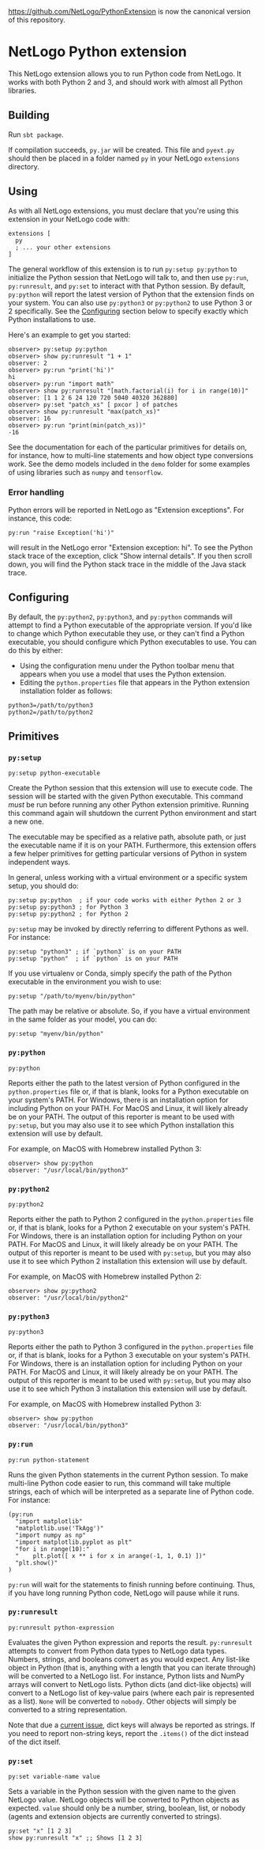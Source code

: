https://github.com/NetLogo/PythonExtension is now the canonical version of this repository.

# NetLogo Python extension

This NetLogo extension allows you to run Python code from NetLogo. It works with both Python 2 and 3, and should work with almost all Python libraries.

## Building

Run `sbt package`.

If compilation succeeds, `py.jar` will be created. This file and `pyext.py` should then be placed in a folder named `py` in your NetLogo `extensions` directory.
## Using

As with all NetLogo extensions, you must declare that you're using this extension in your NetLogo code with:

```netlogo
extensions [
  py
  ; ... your other extensions
]
```

The general workflow of this extension is to run `py:setup py:python` to initialize the Python session that NetLogo will talk to, and then use `py:run`, `py:runresult`, and `py:set` to interact with that Python session.
By default, `py:python` will report the latest version of Python that the extension finds on your system.
You can also use `py:python3` or `py:python2` to use Python 3 or 2 specifically.
See the [Configuring](#configuring) section below to specify exactly which Python installations to use.

Here's an example to get you started:

```netlogo
observer> py:setup py:python
observer> show py:runresult "1 + 1"
observer: 2
observer> py:run "print('hi')"
hi
observer> py:run "import math"
observer> show py:runresult "[math.factorial(i) for i in range(10)]"
observer: [1 1 2 6 24 120 720 5040 40320 362880]
observer> py:set "patch_xs" [ pxcor ] of patches
observer> show py:runresult "max(patch_xs)"
observer: 16
observer> py:run "print(min(patch_xs))"
-16
```

See the documentation for each of the particular primitives for details on, for instance, how to multi-line statements and how object type conversions work.
See the demo models included in the `demo` folder for some examples of using libraries such as `numpy` and `tensorflow`.

### Error handling

Python errors will be reported in NetLogo as "Extension exceptions". For instance, this code:

```netlogo
py:run "raise Exception('hi')"
```

will result in the NetLogo error "Extension exception: hi".
To see the Python stack trace of the exception, click "Show internal details".
If you then scroll down, you will find the Python stack trace in the middle of the Java stack trace.

## Configuring

By default, the `py:python2`, `py:python3`, and `py:python` commands will attempt to find a Python executable of the appropriate version.
If you'd like to change which Python executable they use, or they can't find a Python executable, you should configure which Python executables to use.
You can do this by either:

- Using the configuration menu under the Python toolbar menu that appears when you use a model that uses the Python extension.
- Editing the `python.properties` file that appears in the Python extension installation folder as follows:

```
python3=/path/to/python3
python2=/path/to/python2
```


## Primitives


### `py:setup`

```NetLogo
py:setup python-executable
```


Create the Python session that this extension will use to execute code. The session will be started with the given Python executable. This command *must* be run before running any other Python extension primitive. Running this command again will shutdown the current Python environment and start a new one.

 The executable may be specified as a relative path, absolute path, or just the executable name if it is on your PATH.
 Furthermore, this extension offers a few helper primitives for getting particular versions of Python in system
 independent ways.

 In general, unless working with a virtual environment or a specific system setup, you should do:

 ```NetLogo
 py:setup py:python  ; if your code works with either Python 2 or 3
 py:setup py:python3 ; for Python 3
 py:setup py:python2 ; for Python 2
 ```

`py:setup` may be invoked by directly referring to different Pythons as well. For instance:

```NetLogo
py:setup "python3" ; if `python3` is on your PATH
py:setup "python"  ; if `python` is on your PATH
```

If you use virtualenv or Conda, simply specify the path of the Python executable in the environment you wish to use:

```NetLogo
py:setup "/path/to/myenv/bin/python"
```

The path may be relative or absolute. So, if you have a virtual environment in the same folder as your model, you can do:

```NetLogo
py:setup "myenv/bin/python"
```
    


### `py:python`

```NetLogo
py:python
```


Reports either the path to the latest version of Python configured in the `python.properties` file or, if that is blank, looks for a Python executable on your system's PATH.
For Windows, there is an installation option for including Python on your PATH.
For MacOS and Linux, it will likely already be on your PATH.
The output of this reporter is meant to be used with `py:setup`, but you may also use it to see which Python installation this extension will use by default.

For example, on MacOS with Homebrew installed Python 3:
```NetLogo
observer> show py:python
observer: "/usr/local/bin/python3"
```



### `py:python2`

```NetLogo
py:python2
```


Reports either the path to Python 2 configured in the `python.properties` file or, if that is blank, looks for a Python 2 executable on your system's PATH.
For Windows, there is an installation option for including Python on your PATH.
For MacOS and Linux, it will likely already be on your PATH.
The output of this reporter is meant to be used with `py:setup`, but you may also use it to see which Python 2 installation this extension will use by default.

For example, on MacOS with Homebrew installed Python 2:
```NetLogo
observer> show py:python2
observer: "/usr/local/bin/python2"
```



### `py:python3`

```NetLogo
py:python3
```


Reports either the path to Python 3 configured in the `python.properties` file or, if that is blank, looks for a Python 3 executable on your system's PATH.
For Windows, there is an installation option for including Python on your PATH.
For MacOS and Linux, it will likely already be on your PATH.
The output of this reporter is meant to be used with `py:setup`, but you may also use it to see which Python 3 installation this extension will use by default.

For example, on MacOS with Homebrew installed Python 3:
```NetLogo
observer> show py:python
observer: "/usr/local/bin/python3"
```



### `py:run`

```NetLogo
py:run python-statement
```


Runs the given Python statements in the current Python session. To make multi-line Python code easier to run, this command will take multiple strings, each of which will be interpreted as a separate line of Python code. For instance:

```NetLogo
(py:run
  "import matplotlib"
  "matplotlib.use('TkAgg')"
  "import numpy as np"
  "import matplotlib.pyplot as plt"
  "for i in range(10):"
  "    plt.plot([ x ** i for x in arange(-1, 1, 0.1) ])"
  "plt.show()"
)
```

`py:run` will wait for the statements to finish running before continuing. Thus, if you have long running Python code, NetLogo will pause while it runs.



### `py:runresult`

```NetLogo
py:runresult python-expression
```


Evaluates the given Python expression and reports the result.
`py:runresult` attempts to convert from Python data types to NetLogo data types.
Numbers, strings, and booleans convert as you would expect.
Any list-like object in Python (that is, anything with a length that you can iterate through) will be converted to a NetLogo list.
For instance, Python lists and NumPy arrays will convert to NetLogo lists.
Python dicts (and dict-like objects) will convert to a NetLogo list of key-value pairs (where each pair is represented as a list).
`None` will be converted to `nobody`.
Other objects will simply be converted to a string representation.

Note that due a [current issue](https://github.com/qiemem/PythonExtension/issues/6), dict keys will always be reported as strings.
If you need to report non-string keys, report the `.items()` of the dict instead of the dict itself.



### `py:set`

```NetLogo
py:set variable-name value
```


Sets a variable in the Python session with the given name to the given NetLogo value. NetLogo objects will be converted to Python objects as expected. `value` should only be a number, string, boolean, list, or nobody (agents and extension objects are currently converted to strings).

```NetLogo
py:set "x" [1 2 3]
show py:runresult "x" ;; Shows [1 2 3]
```


